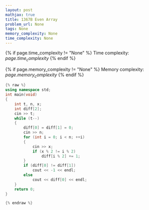 ```yaml
---
layout: post
mathjax: true
title: 1367B Even Array
problem_url: None
tags: None
memory_complexity: None
time_complexity: None
---
```




{% if page.time_complexity != "None" %}
Time complexity: ${{ page.time_complexity }}$
{% endif %}

{% if page.memory_complexity != "None" %}
Memory complexity: ${{ page.memory_complexity }}$
{% endif %}

```cpp
{% raw %}
using namespace std;
int main(void)
{
    int t, n, x;
    int diff[2];
    cin >> t;
    while (t--)
    {
        diff[0] = diff[1] = 0;
        cin >> n;
        for (int i = 0; i < n; ++i)
        {
            cin >> x;
            if (x % 2 != i % 2)
                diff[i % 2] += 1;
        }
        if (diff[0] != diff[1])
            cout << -1 << endl;
        else
            cout << diff[0] << endl;
    }
    return 0;
}

{% endraw %}
```